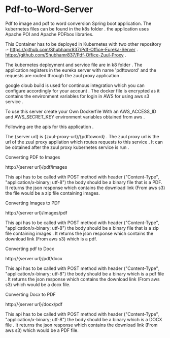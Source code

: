 # Pdf-to-Word-Server
Pdf to image and pdf to word conversion Spring boot application.
The kubernetes files can be found in the k8s folder .
the application uses Apache POI and Apache PDFbox libraries.

This Container has to be deployed in Kubernetes with two other repository :-
https://github.com/Shubhamr837/Pdf-Office-Eureka-Server .
https://github.com/Shubhamr837/Pdf-Office-Zuul-Proxy .

The kubernetes deployment and service file are in k8 folder .
The application registers in the eureka server with name 'pdftoword' and the requests are routed through the zuul proxy application .

google cloub build is used for continous integration which you can configure accordingly for your account .
The docker file is encrypted as it contains the environment variables for login in AWS for using aws s3 service .

To use this server create your Own Dockerfile With an AWS_ACCESS_ID and AWS_SECRET_KEY environment variables obtained from aws .

Following are the apis for this application .

The {server url} is {zuul-proxy-url}/{pdftoword} . The zuul proxy url is the url of the zuul proxy appliation which routes requests to this service . It can be obtained after the zuul proxy kubernetes service is run .

Converting PDF to Images

http://{server url}/pdf/images

This api has to be called with POST method with header ("Content-Type", "application/x-binary; utf-8")
the body should be a binary file that is a PDF. 
It returns the json response which contains the download link (From aws s3) the file would be a zip file containing images.

Converting Images to PDF

http://{server url}/images/pdf

This api has to be called with POST method with header ("Content-Type", "application/x-binary; utf-8")
the body should be a binary file that is a zip file containing images . 
It returns the json response which contains the download link (From aws s3) which is a pdf.

Converting pdf to Docx

http://{server url}/pdf/docx

This api has to be called with POST method with header ("Content-Type", "application/x-binary; utf-8")
the body should be a binary which is a pdf file . 
It returns the json response which contains the download link (From aws s3) which would be a docx file.

Converting Docx to PDF

http://{server url}/docx/pdf

This api has to be called with POST method with header ("Content-Type", "application/x-binary; utf-8")
the body should be a binary which is a DOCX file . 
It returns the json response which contains the download link (From aws s3) which would be a PDF file.


